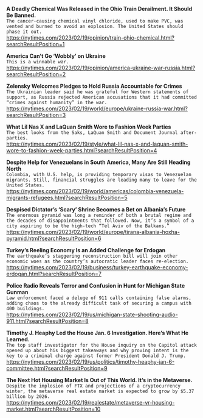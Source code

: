 **A Deadly Chemical Was Released in the Ohio Train Derailment. It Should Be Banned.**\
`The cancer-causing chemical vinyl chloride, used to make PVC, was vented and burned to avoid an explosion. The United States should phase it out.`\
https://nytimes.com/2023/02/19/opinion/train-ohio-chemical.html?searchResultPosition=1

**America Can’t Go ‘Wobbly’ on Ukraine**\
`This is a winnable war.`\
https://nytimes.com/2023/02/19/opinion/america-ukraine-war-russia.html?searchResultPosition=2

**Zelensky Welcomes Pledges to Hold Russia Accountable for Crimes**\
`The Ukrainian leader said he was grateful for Western statements of support, as Russia rejected American accusations that it had committed “crimes against humanity” in the war.`\
https://nytimes.com/2023/02/19/world/europe/ukraine-russia-war.html?searchResultPosition=3

**What Lil Nas X and LaQuan Smith Wore to Fashion Week Parties**\
`The best looks from the Saks, LaQuan Smith and Document Journal after-parties.`\
https://nytimes.com/2023/02/19/style/what-lil-nas-x-and-laquan-smith-wore-to-fashion-week-parties.html?searchResultPosition=4

**Despite Help for Venezuelans in South America, Many Are Still Heading North**\
`Colombia, with U.S. help, is providing temporary visas to Venezuelan migrants. Still, financial struggles are leading many to leave for the United States.`\
https://nytimes.com/2023/02/19/world/americas/colombia-venezuela-migrants-refugees.html?searchResultPosition=5

**Despised Dictator’s ‘Scary’ Shrine Becomes a Bet on Albania’s Future**\
`The enormous pyramid was long a reminder of both a brutal regime and the decades of disappointments that followed. Now, it’s a symbol of a city aspiring to be the high-tech “Tel Aviv of the Balkans.”`\
https://nytimes.com/2023/02/19/world/europe/tirana-albania-hoxha-pyramid.html?searchResultPosition=6

**Turkey’s Reeling Economy Is an Added Challenge for Erdogan**\
`The earthquake’s staggering reconstruction bill will join other economic woes as the country’s autocratic leader faces re-election.`\
https://nytimes.com/2023/02/19/business/turkey-earthquake-economy-erdogan.html?searchResultPosition=7

**Police Radio Reveals Terror and Confusion in Hunt for Michigan State Gunman**\
`Law enforcement faced a deluge of 911 calls containing false alarms, adding chaos to the already difficult task of securing a campus with 400 buildings.`\
https://nytimes.com/2023/02/19/us/michigan-state-shooting-audio-911.html?searchResultPosition=8

**Timothy J. Heaphy Led the House Jan. 6 Investigation. Here’s What He Learned.**\
`The top staff investigator for the House inquiry on the Capitol attack opened up about his biggest takeaways and why proving intent is the key to a criminal charge against former President Donald J. Trump.`\
https://nytimes.com/2023/02/19/us/politics/timothy-heaphy-jan-6-committee.html?searchResultPosition=9

**The Next Hot Housing Market Is Out of This World. It’s in the Metaverse.**\
`Despite the implosion of FTX and projections of a cryptocurrency winter, the metaverse real estate market is expected to grow by $5.37 billion by 2026.`\
https://nytimes.com/2023/02/19/realestate/metaverse-vr-housing-market.html?searchResultPosition=10

